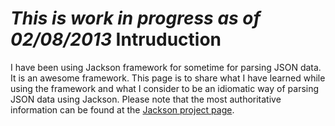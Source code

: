 ***This is work in progress as of 02/08/2013***
Intruduction
============
I have been using Jackson framework for sometime for parsing JSON data. It is an awesome framework. This page is to share what I have learned while using the framework and what I consider to be an idiomatic way of parsing JSON data using Jackson. Please note that the most authoritative information can be found at the [Jackson project page](http://jackson.codehaus.org/). 
